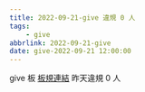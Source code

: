 ```yaml
---
title: 2022-09-21-give 違規 0 人
tags:
    - give
abbrlink: 2022-09-21-give
date: give-2022-09-21 12:00:00
---
```

give 板 [板規連結](https://www.ptt.cc/bbs/give/M.1612495900.A.C32.html)
昨天違規 0 人
